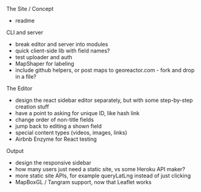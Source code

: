 The Site / Concept
- readme

CLI and server
- break editor and server into modules
- quick client-side lib with field names?
- test uploader and auth
- MapShaper for labeling
- include github helpers, or post maps to georeactor.com - fork and drop in a file?

The Editor
- design the react sidebar editor separately, but with some step-by-step creation stuff
- have a point to asking for unique ID, like hash link
- change order of non-title fields
- jump back to editing a shown field
- special content types (videos, images, links)
- Airbnb Enzyme for React testing

Output
- design the responsive sidebar
- how many users just need a static site, vs some Heroku API maker?
- more static site APIs, for example queryLatLng instead of just clicking
- MapBoxGL / Tangram support, now that Leaflet works
